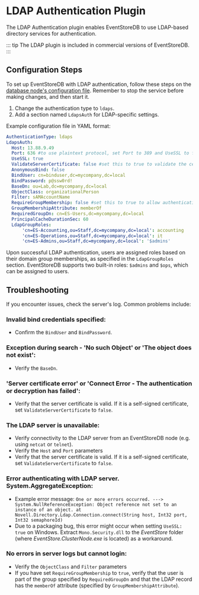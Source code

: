 # LDAP Authentication Plugin

The LDAP Authentication plugin enables EventStoreDB to use LDAP-based directory services for authentication. 

::: tip
The LDAP plugin is included in commercial versions of EventStoreDB.
:::

## Configuration Steps

To set up EventStoreDB with LDAP authentication, follow these steps on the [database node's configuration file](@server/configuration.md). Remember to stop the service before making changes, and then start it. 

1. Change the authentication type to `ldaps`.
2. Add a section named `LdapsAuth` for LDAP-specific settings. 

Example configuration file in YAML format:

```yaml
AuthenticationType: ldaps
LdapsAuth:
  Host: 13.88.9.49
  Port: 636 #to use plaintext protocol, set Port to 389 and UseSSL to false 
  UseSSL: true
  ValidateServerCertificate: false #set this to true to validate the certificate chain
  AnonymousBind: false
  BindUser: cn=binduser,dc=mycompany,dc=local
  BindPassword: p@ssw0rd!
  BaseDn: ou=Lab,dc=mycompany,dc=local
  ObjectClass: organizationalPerson
  Filter: sAMAccountName
  RequireGroupMembership: false #set this to true to allow authentication only if the user is a member of the group specified by RequiredGroupDn
  GroupMembershipAttribute: memberOf
  RequiredGroupDn: cn=ES-Users,dc=mycompany,dc=local
  PrincipalCacheDurationSec: 60
  LdapGroupRoles:
      'cn=ES-Accounting,ou=Staff,dc=mycompany,dc=local': accounting
      'cn=ES-Operations,ou=Staff,dc=mycompany,dc=local': it
      'cn=ES-Admins,ou=Staff,dc=mycompany,dc=local': '$admins'
```

Upon successful LDAP authentication, users are assigned roles based on their domain group memberships, as specified in the `LdapGroupRoles` section. EventStoreDB supports two built-in roles: `$admins` and `$ops`, which can be assigned to users. 

## Troubleshooting 

If you encounter issues, check the server's log. Common problems include: 

### Invalid bind credentials specified: 
- Confirm the `BindUser` and `BindPassword`.

### Exception during search - 'No such Object' or 'The object does not exist': 
- Verify the `BaseDn`.

### 'Server certificate error' or 'Connect Error - The authentication or decryption has failed': 
- Verify that the server certificate is valid. If it is a self-signed certificate, set `ValidateServerCertificate` to `false`.

### The LDAP server is unavailable:

-   Verify connectivity to the LDAP server from an EventStoreDB node (e.g. using `netcat` or `telnet`).
-   Verify the `Host` and `Port` parameters
-   Verify that the server certificate is valid. If it is a self-signed certificate, set `ValidateServerCertificate` to `false`.

### Error authenticating with LDAP server. System.AggregateException: 

- Example error message: `One or more errors occurred. ---> System.NullReferenceException: Object reference not set to an instance of an object. at Novell.Directory.Ldap.Connection.connect(String host, Int32 port, Int32 semaphoreId)`
-   Due to a packaging bug, this error might occur when setting `UseSSL: true` on Windows. Extract `Mono.Security.dll` to the _EventStore_ folder (where _EventStore.ClusterNode.exe_ is located) as a workaround. 

### No errors in server logs but cannot login:

-   Verify the `ObjectClass` and `Filter` parameters
-   If you have set `RequireGroupMembership` to `true`, verify that the user is part of the group specified by `RequiredGroupDn` and that the LDAP record has the `memberOf` attribute (specified by `GroupMembershipAttribute`).
